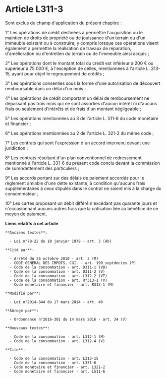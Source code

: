 # Article L311-3

Sont exclus du champ d'application du présent chapitre : 

1° Les opérations de crédit destinées à permettre l'acquisition ou le maintien de droits de propriété ou de jouissance d'un
terrain ou d'un immeuble existant ou à construire, y compris lorsque ces opérations visent également à permettre la
réalisation de travaux de réparation, d'amélioration ou d'entretien du terrain ou de l'immeuble ainsi acquis ; 

2° Les opérations dont le montant total du crédit est inférieur à 200 € ou supérieur à 75 000 €, à l'exception de celles,
mentionnées à l'article L. 313-15, ayant pour objet le regroupement de crédits ; 

3° Les opérations consenties sous la forme d'une autorisation de découvert remboursable dans un délai d'un mois ; 

4° Les opérations de crédit comportant un délai de remboursement ne dépassant pas trois mois qui ne sont assorties d'aucun
intérêt ni d'aucuns frais ou seulement d'intérêts et de frais d'un montant négligeable ; 

5° Les opérations mentionnées au 3 de l'article L. 511-6 du code monétaire et financier ; 

6° Les opérations mentionnées au 2 de l'article L. 321-2 du même code ; 

7° Les contrats qui sont l'expression d'un accord intervenu devant une juridiction ; 

8° Les contrats résultant d'un plan conventionnel de redressement mentionné à l'article L. 331-6 du présent code conclu
devant la commission de surendettement des particuliers ; 

9° Les accords portant sur des délais de paiement accordés pour le règlement amiable d'une dette existante, à condition
qu'aucuns frais supplémentaires à ceux stipulés dans le contrat ne soient mis à la charge du consommateur ; 

10° Les cartes proposant un débit différé n'excédant pas quarante jours et n'occasionnant aucuns autres frais que la
cotisation liée au bénéfice de ce moyen de paiement.

**Liens relatifs à cet article**

	**Anciens textes**:

	  - Loi n°78-22 du 10 janvier 1978 - art. 3 (Ab)

	**Cité par**:

	  - Arrêté du 26 octobre 2010 - art. 3 (M)
	  - CODE GENERAL DES IMPOTS, CGI. - art. 199 septdecies (P)
	  - Code de la consommation - art. D311-1 (VD)
	  - Code de la consommation - art. D311-2 (V)
	  - Code de la consommation - art. L312-2 (VT)
	  - Code de la consommation - art. R*313-1 (V)
	  - Code monétaire et financier - art. R313-1 (M)

	**Modifié par**:

	  - Loi n°2014-344 du 17 mars 2014 - art. 40

	**Abrogé par**:

	  - Ordonnance n°2016-301 du 14 mars 2016 - art. 34 (V)

	**Nouveaux textes**:

	  - Code de la consommation - art. L312-1 (M)
	  - Code de la consommation - art. L312-4 (V)

	**Cite**:

	  - Code de la consommation - art. L313-15
	  - Code de la consommation - art. L331-6
	  - Code monétaire et financier - art. L321-2
	  - Code monétaire et financier - art. L511-6
